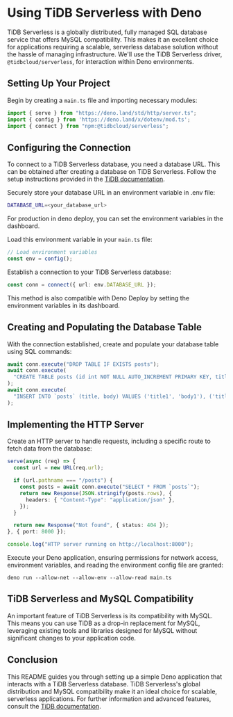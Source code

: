 # Using TiDB Serverless with Deno

TiDB Serverless is a globally distributed, fully managed SQL database service that offers MySQL compatibility. This makes it an excellent choice for applications requiring a scalable, serverless database solution without the hassle of managing infrastructure. We'll use the TiDB Serverless driver, `@tidbcloud/serverless`, for interaction within Deno environments.

## Setting Up Your Project

Begin by creating a `main.ts` file and importing necessary modules:

```typescript
import { serve } from "https://deno.land/std/http/server.ts";
import { config } from 'https://deno.land/x/dotenv/mod.ts';
import { connect } from "npm:@tidbcloud/serverless";
```

## Configuring the Connection

To connect to a TiDB Serverless database, you need a database URL. This can be obtained after creating a database on TiDB Serverless. Follow the setup instructions provided in the [TiDB documentation](https://docs.pingcap.com/tidbcloud/beta/create-tidb-cluster).

Securely store your database URL in an environment variable in .env file:

```bash
DATABASE_URL=<your_database_url>
```

For production in deno deploy, you can set the environment variables in the dashboard.

Load this environment variable in your `main.ts` file:

```typescript
// Load environment variables
const env = config();
```

Establish a connection to your TiDB Serverless database:

```typescript
const conn = connect({ url: env.DATABASE_URL });
```

This method is also compatible with Deno Deploy by setting the environment variables in its dashboard.

## Creating and Populating the Database Table

With the connection established, create and populate your database table using SQL commands:

```typescript
await conn.execute("DROP TABLE IF EXISTS posts");
await conn.execute(
  "CREATE TABLE posts (id int NOT NULL AUTO_INCREMENT PRIMARY KEY, title varchar(255) NOT NULL, body varchar(255) NOT NULL);",
);
await conn.execute(
  "INSERT INTO `posts` (title, body) VALUES ('title1', 'body1'), ('title2', 'body2')"
);
```

## Implementing the HTTP Server

Create an HTTP server to handle requests, including a specific route to fetch data from the database:

```typescript
serve(async (req) => {
  const url = new URL(req.url);

  if (url.pathname === "/posts") {
    const posts = await conn.execute("SELECT * FROM `posts`");
    return new Response(JSON.stringify(posts.rows), {
      headers: { "Content-Type": "application/json" },
    });
  }

  return new Response("Not found", { status: 404 });
}, { port: 8000 });

console.log("HTTP server running on http://localhost:8000");
```

Execute your Deno application, ensuring permissions for network access, environment variables, and reading the environment config file are granted:

```shell
deno run --allow-net --allow-env --allow-read main.ts
```

## TiDB Serverless and MySQL Compatibility

An important feature of TiDB Serverless is its compatibility with MySQL. This means you can use TiDB as a drop-in replacement for MySQL, leveraging existing tools and libraries designed for MySQL without significant changes to your application code.

## Conclusion

This README guides you through setting up a simple Deno application that interacts with a TiDB Serverless database. TiDB Serverless's global distribution and MySQL compatibility make it an ideal choice for scalable, serverless applications. For further information and advanced features, consult the [TiDB documentation](https://docs.pingcap.com/tidbcloud/beta/).

